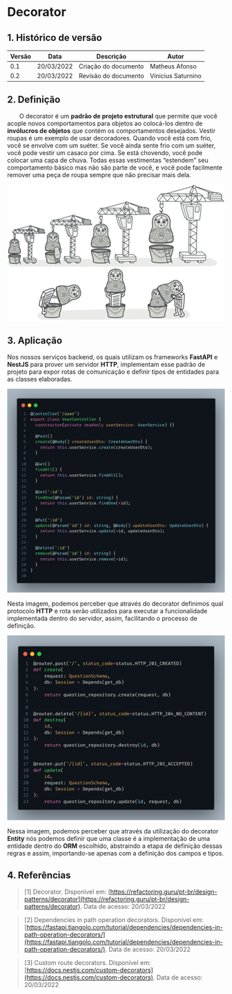 # Decorator
 
## 1. Histórico de versão
 
<center>
 
| Versão | Data       | Descrição            | Autor        |
| ------ | ---------- | -------------------- | ------------ |
| 0.1    | 20/03/2022 | Criação do documento | Matheus Afonso |
| 0.2    | 20/03/2022 | Revisão do documento | Vinicius Saturnino |
 
</center>
 
## 2. Definição
 
&emsp;&emsp;O decorator é um **padrão de projeto estrutural** que permite que você acople novos comportamentos para objetos ao colocá-los dentro de **invólucros de objetos** que contém os comportamentos desejados. Vestir roupas é um exemplo de usar decoradores. Quando você está com frio, você se envolve com um suéter. Se você ainda sente frio com um suéter, você pode vestir um casaco por cima. Se está chovendo, você pode colocar uma capa de chuva. Todas essas vestimentas “estendem” seu comportamento básico mas não são parte de você, e você pode facilmente remover uma peça de roupa sempre que não precisar mais dela.
 
![useState](../../assets/decorator/decorator.png)

## 3. Aplicação
 
Nos nossos serviços backend, os quais utilizam os frameworks **FastAPI** e **NestJS** para prover um servidor **HTTP**, implementam esse padrão de projeto para expor rotas de comunicação e definir tipos de entidades para as classes elaboradas.
 
![useState](../../assets/decorator/auth_decorator.png)
 
Nesta imagem, podemos perceber que através do decorator definimos qual protocolo **HTTP** e rota serão utilizados para executar a funcionalidade implementada dentro do servidor, assim, facilitando o processo de definição.
 
![useState](../../assets/decorator/question_decorator.png)
 
Nessa imagem, podemos perceber que através da utilização do decorator **Entity** nós podemos definir que uma classe é a implementação de uma entidade dentro do **ORM** escolhido, abstraindo a etapa de definição dessas regras e assim, importando-se apenas com a definição dos campos e tipos.
 
## 4. Referências
 
> [1] Decorator. Disponível em:
> [https://refactoring.guru/pt-br/design-patterns/decorator](https://refactoring.guru/pt-br/design-patterns/decorator). Data de acesso: 20/03/2022
 
> [2] Dependencies in path operation decorators. Disponível em:
> [https://fastapi.tiangolo.com/tutorial/dependencies/dependencies-in-path-operation-decorators/](https://fastapi.tiangolo.com/tutorial/dependencies/dependencies-in-path-operation-decorators/). Data de acesso: 20/03/2022
 
> [3] Custom route decorators. Disponível em: [https://docs.nestjs.com/custom-decorators](https://docs.nestjs.com/custom-decorators). Data de acesso: 20/03/2022